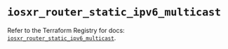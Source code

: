 # `iosxr_router_static_ipv6_multicast`

Refer to the Terraform Registry for docs: [`iosxr_router_static_ipv6_multicast`](https://registry.terraform.io/providers/ciscodevnet/iosxr/0.6.0/docs/resources/router_static_ipv6_multicast).
